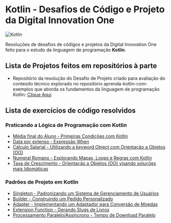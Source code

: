 # Kotlin - Desafios de Código e Projeto da Digital Innovation One

![Kotlin](https://img.shields.io/badge/kotlin-%237F52FF.svg?style=for-the-badge&logo=kotlin&logoColor=white)

Resoluções de desafios de códigos e projetos da Digital Innovation One feito para o estudo da linguagem de programação **Kotlin**.

## Lista de Projetos feitos em repositórios à parte

- Repositório da resolução do Desafio de Projeto criado para avaliação do conteúdo técnico explorado no repositório aprenda-kotlin-com-exemplos que aborda os fundamentos da linguagem de programação Kotlin: [Clique Aqui](https://github.com/Brendon3578/aprenda-kotlin-com-exemplos-lab)

## Lista de exercícios de código resolvidos

### Praticando a Lógica de Programação com Kotlin

- [Média final do Aluno - Primeiras Condições com Kotlin](./praticando-logica-programacao/media-final-do-aluno.md)
- [Data por extenso - Expressão When](./praticando-logica-programacao/data-por-extenso.md)
- [Cálculo Salarial - Utilizando a keyword Object com Orientação a Objetos (OO)](./praticando-logica-programacao/calculo-salarial.md)
- [Numeral Romano - Explorando Mapas, Loops e Regras com Kotlin](./praticando-logica-programacao/numeral-romano.md)
- [Taxa de Crescimento - Orientação a Objetos (OO) visando soluções mais Idiomáticas](./praticando-logica-programacao/taxa-de-crescimento.md)

### Padrões de Projeto em Kotlin

- [Singleton - Padronizando um Sistema de Gerenciamento de Usuários](./padroes-de-projeto/singleton.md)
- [Builder - Construindo um Pedido Personalizado](./padroes-de-projeto/builder.md)
- [Adapter - Implementando um Adaptador para Conversão de Moedas](./padroes-de-projeto/adapter.md)
- [Extension Function - Gerando Slugs de Livros](./padroes-de-projeto/extension-function.md)
- [Processamento Paralelo/Assíncrono - Tempo de Download Paralelo](./padroes-de-projeto/processamento-paralelo.md)
